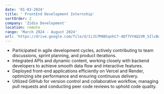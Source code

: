 ```yaml
---
date: '01-03-2024'
title: ' FrontEnd Development Internship'
sortOrder: 2
company: 'Zidio Development'
location: remote
range: 'March 2024 - August 2024'
url: 'https://drive.google.com/file/d/1iJS7M9BSqnhC7-dQf7VYAQ2VR_5IlvBd/view?usp=drivesdk'
---
```


- Participated in agile development cycles, actively contributing to team discussions, sprint planning, and product iterations.
- Integrated APIs and dynamic content, working closely with backend developers to achieve smooth data flow and interactive features.
- Deployed front-end applications efficiently on Vercel and Render, optimizing site performance and ensuring continuous delivery.
- Utilized GitHub for version control and collaborative workflow, managing pull requests and conducting peer code reviews to uphold code quality.
